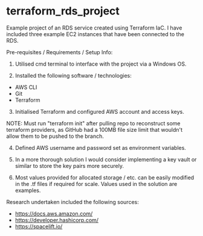 # terraform_rds_project
Example project of an RDS service created using Terraform IaC.
I have included three example EC2 instances that have been connected to the RDS.

Pre-requisites / Requirements / Setup Info:

1) Utilised cmd terminal to interface with the project via a Windows OS.

2) Installed the following software / technologies:
- AWS CLI
- Git
- Terraform

3) Initialised Terraform and configured AWS account and access keys.
   
NOTE: Must run "terraform init" after pulling repo to reconstruct some terraform providers, as GitHub had a 100MB file size limit that wouldn't allow them to be pushed to the branch.

4) Defined AWS username and password set as environment variables.

5) In a more thorough solution I would consider implementing a key vault or similar to store the key pairs more securely.

6) Most values provided for allocated storage / etc. can be easily modified in the .tf files if required for scale. Values used in the solution are examples.

Research undertaken included the following sources:
- https://docs.aws.amazon.com/
- https://developer.hashicorp.com/
- https://spacelift.io/
